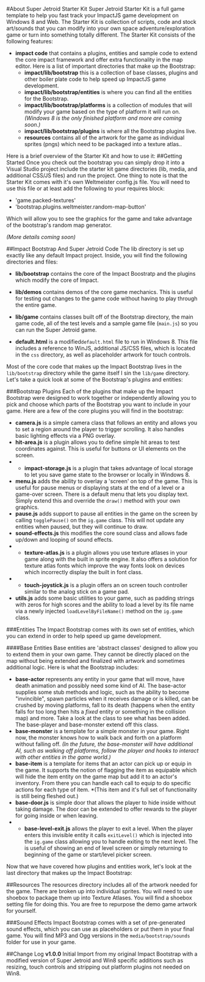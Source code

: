 #About Super Jetroid Starter Kit
Super Jetroid Starter Kit is a full game template to help you fast track your ImpactJS game development on Windows 8 and Web. The Starter Kit is collection of scripts, code and stock art/sounds that you can modify into your own space adventure/exploration game or turn into something totally different. The Starter Kit consists of the following features: 

* **impact code** that contains a plugins, entities and sample code to extend the core impact framework and offer extra functionality in the map editor. Here is a list of important directories that make up the Bootstrap:
    * **impact/lib/bootstrap** this is a collection of base classes, plugins and other boiler plate code to help speed up ImpactJS game development.
    * **impact/lib/bootstrap/entities** is where you can find all the entities for the Bootstrap.
    * **impact/lib/bootstrap/platforms** is a collection of modules that will modify your game based on the type of platform it will run on. *(Windows 8 is the only finished platform and more are coming soon.)*
    * **impact/lib/bootstrap/plugins** is where all the Bootstrap plugins live.
    * **resources** contains all of the artwork for the game as individual sprites (pngs) which need to be packaged into a texture atlas..

Here is a brief overview of the Starter Kit and how to use it:
##Getting Started
Once you check out the bootstrap you can simply drop it into a Visual Studio project include the starter kit game directories (lib, media, and additional CSS/JS files) and run the project.
One thing to note is that the Starter Kit comes with it's own Weltmeister config.js file. You will need to use this file or at least add the following to your requires block:

* 'game.packed-textures'
* 'bootstrap.plugins.weltmeister.random-map-button'

Which will allow you to see the graphics for the game and take advantage of the bootstrap's random map generator.

*(More details coming soon)* 

##Impact Bootstrap  And Super Jetroid Code
The lib directory is set up exactly like any default Impact project. Inside, you will find the following directories and files:

 * **lib/bootstrap** contains the core of the Impact Boostratp and the plugins which modify the core of Impact.

 * **lib/demos** contains demos of the core game mechanics. This is useful for testing out changes to the game code without having to play through the entire game.

 * **lib/game** contains classes built off of the Bootstrap directory, the main game code, all of the test levels and a sample game file (`main.js`) so you can run the Super Jetroid game.

 * **default.html** is a modified`default.html` file to run in Windows 8. This file includes a reference to WinJS, additional JS/CSS files, which is located in the `css` directory, as well as placeholder artwork for touch controls.

Most of the core code that makes up the Impact Bootstrap lives in the `lib/bootstrap`  directory while the game itself I sin the `lib/game` directory. Let's take a quick look at some of the Bootstrap's plugins and entities:

###Bootstrap Plugins
Each of the plugins that make up the Impact Bootstrap were designed to work together or independently allowing you to pick and choose which parts of the Bootstrap you want to include in your game. Here are a few of the core plugins you will find in the bootstrap:

 * **camera.js** is a simple camera class that follows an entity and allows you to set a region around the player to trigger scrolling. It also handles basic lighting effects via a PNG overlay.
 * **hit-area.js** is a plugin allows you to define simple hit areas to test coordinates against. This is useful for buttons or UI elements on the screen.
 * * **impact-storage.js** is a plugin that takes advantage of local storage to let you save game state to the browser or locally in Windows 8.
 * **menu.js** adds the ability to overlay a 'screen' on top of the game. This is useful for pause menus or displaying stats at the end of a level or a game-over screen. There is a default menu that lets you display text. Simply extend this and override the `draw()` method with your own graphics.
 * **pause.js** adds support to pause all entities in the game on the screen by calling `togglePause()` on the `ig.game` class. This will not update any entities when paused, but they will continue to draw.
 * **sound-effects.js** this modifies the core sound class and allows fade up/down and looping of sound effects.
 * * **texture-atlas.js** is a plugin allows you use texture atlases in your game along with the built in sprite engine. It also offers a solution for texture atlas fonts which improve the way fonts look on devices which incorrectly display the built in font class.
 * * **touch-joystick.js** is a plugin offers an on screen touch controller similar to the analog stick on a game pad.
 * **utils.js** adds some basic utilities to your game, such as padding strings with zeros for high scores and the ability to load a level by its file name via a newly injected `loadLevelByFileName()` method on the `ig.game` class.

###Entities
The Impact Bootstrap comes with its own set of entities, which you can extend in order to help speed up game development. 

####Base Entities
Base entities are 'abstract classes' designed to allow you to extend them in your own game. They cannot be directly placed on the map without being extended and finalized with artwork and sometimes additional logic. Here is what the Bootstrap includes:

 * **base-actor** represents any entity in your game that will move, have death animation and  possibly need some kind of AI. The base-actor supplies some stub methods and logic, such as the  ability to become "invincible", spawn particles when it receives damage or is killed, can be crushed by moving platforms, fall to its death (happens when the entity falls for too long then hits a *fixed* entity or something in the collision map) and more. Take a look at the class to see what has been added. The base-player and base-monster extend off this class.
 * **base-monster** is a template for a simple monster in your game. Right now, the monster knows how to walk back and forth on a platform without falling off. *(In the future, the base-monster will have additional AI, such as walking off platforms, follow the player and hooks to interact with other entities in the game world.)*
 * **base-item** is a template for items that an actor can pick up or equip in the game. It supports the notion of flagging the item as equipable which will hide the item entity on the game map but add it to an actor's inventory. From there you can handle each call to equip to do specific actions for each type of item. *(This item and it's full set of functionality is still being fleshed out.)
 * **base-door.js** is simple door that allows the player to hide inside without taking damage. The door can be extended to offer rewards to the player for going inside or when leaving.
 *  * **base-level-exit.js** allows the player to exit a level. When the player enters this invisible entity it calls `exitLevel()` which is injected into the `ig.game` class allowing you to handle exiting to the next level. The is useful of showing an end of level screen or simply returning to beginning of the game or start/level picker screen.
       
Now that we have covered how plugins and entities work, let's look at the last directory that makes up the Impact Bootstrap:

##Resources
The resources directory includes all of the artwork needed for the game. There are broken up into individual sprites. You will need to use shoebox to package them up into Texture Atlases. You will find a shoebox setting file for doing this. You are free to repurpose the demo game artwork for yourself.

###Sound Effects
Impact Bootstrap comes with a set of pre-generated sound effects, which you can use as placeholders or put them in your final game. You will find MP3 and Ogg versions in the `media/bootstrap/sounds` folder for use in your game. 

##Change Log
**v1.0.0** Initial Import from my original Impact Bootstrap with a modified version of Super Jetroid and Win8 specific additions such as resizing, touch controls and stripping out platform plugins not needed on Win8.

